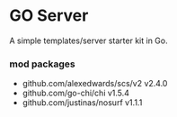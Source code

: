 # GO Server

A simple templates/server starter kit in Go.

### mod packages
- github.com/alexedwards/scs/v2 v2.4.0
- github.com/go-chi/chi v1.5.4
- github.com/justinas/nosurf v1.1.1